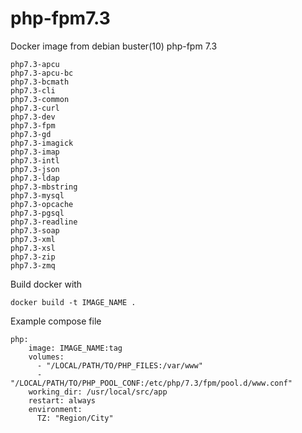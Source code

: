 # php-fpm7.3
Docker image from debian buster(10) php-fpm 7.3<br>
```
php7.3-apcu
php7.3-apcu-bc
php7.3-bcmath
php7.3-cli
php7.3-common
php7.3-curl
php7.3-dev
php7.3-fpm
php7.3-gd
php7.3-imagick
php7.3-imap
php7.3-intl
php7.3-json
php7.3-ldap
php7.3-mbstring
php7.3-mysql
php7.3-opcache
php7.3-pgsql
php7.3-readline
php7.3-soap
php7.3-xml
php7.3-xsl
php7.3-zip
php7.3-zmq
```
Build docker with 
```
docker build -t IMAGE_NAME .
```
Example compose file
```
php:
    image: IMAGE_NAME:tag
    volumes:
      - "/LOCAL/PATH/TO/PHP_FILES:/var/www"
      - "/LOCAL/PATH/TO/PHP_POOL_CONF:/etc/php/7.3/fpm/pool.d/www.conf"
    working_dir: /usr/local/src/app
    restart: always
    environment:
      TZ: "Region/City"
```
